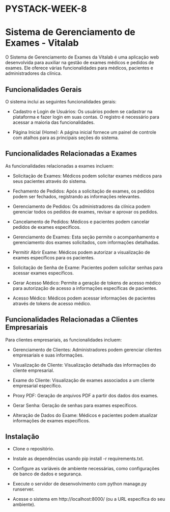 # PYSTACK-WEEK-8
# Sistema de Gerenciamento de Exames - Vitalab
O Sistema de Gerenciamento de Exames da Vitalab é uma aplicação web desenvolvida para auxiliar na gestão de exames médicos e pedidos de exames. Ele oferece várias funcionalidades para médicos, pacientes e administradores da clínica.

## Funcionalidades Gerais
O sistema inclui as seguintes funcionalidades gerais:

- Cadastro e Login de Usuários: Os usuários podem se cadastrar na plataforma e fazer login em suas contas. O registro é necessário para acessar a maioria das funcionalidades.

- Página Inicial (Home): A página inicial fornece um painel de controle com atalhos para as principais seções do sistema.

## Funcionalidades Relacionadas a Exames
As funcionalidades relacionadas a exames incluem:

- Solicitação de Exames: Médicos podem solicitar exames médicos para seus pacientes através do sistema.

- Fechamento de Pedidos: Após a solicitação de exames, os pedidos podem ser fechados, registrando as informações relevantes.

- Gerenciamento de Pedidos: Os administradores da clínica podem gerenciar todos os pedidos de exames, revisar e aprovar os pedidos.

- Cancelamento de Pedidos: Médicos e pacientes podem cancelar pedidos de exames específicos.

- Gerenciamento de Exames: Esta seção permite o acompanhamento e gerenciamento dos exames solicitados, com informações detalhadas.

- Permitir Abrir Exame: Médicos podem autorizar a visualização de exames específicos para os pacientes.

- Solicitação de Senha de Exame: Pacientes podem solicitar senhas para acessar exames específicos.

- Gerar Acesso Médico: Permite a geração de tokens de acesso médico para autorização de acesso a informações específicas de pacientes.

- Acesso Médico: Médicos podem acessar informações de pacientes através de tokens de acesso médico.

## Funcionalidades Relacionadas a Clientes Empresariais
Para clientes empresariais, as funcionalidades incluem:

- Gerenciamento de Clientes: Administradores podem gerenciar clientes empresariais e suas informações.

- Visualização de Cliente: Visualização detalhada das informações do cliente empresarial.

- Exame do Cliente: Visualização de exames associados a um cliente empresarial específico.

- Proxy PDF: Geração de arquivos PDF a partir dos dados dos exames.

- Gerar Senha: Geração de senhas para exames específicos.

- Alteração de Dados do Exame: Médicos e pacientes podem atualizar informações de exames específicos.

## Instalação
- Clone o repositório.

- Instale as dependências usando pip install -r requirements.txt.

- Configure as variáveis de ambiente necessárias, como configurações de banco de dados e segurança.

- Execute o servidor de desenvolvimento com python manage.py runserver.

- Acesse o sistema em http://localhost:8000/ (ou a URL específica do seu ambiente).
